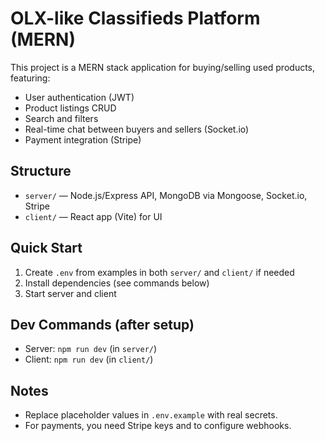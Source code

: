 # OLX-like Classifieds Platform (MERN)

This project is a MERN stack application for buying/selling used products, featuring:

- User authentication (JWT)
- Product listings CRUD
- Search and filters
- Real-time chat between buyers and sellers (Socket.io)
- Payment integration (Stripe)

## Structure

- `server/` — Node.js/Express API, MongoDB via Mongoose, Socket.io, Stripe
- `client/` — React app (Vite) for UI

## Quick Start

1. Create `.env` from examples in both `server/` and `client/` if needed
2. Install dependencies (see commands below)
3. Start server and client

## Dev Commands (after setup)

- Server: `npm run dev` (in `server/`)
- Client: `npm run dev` (in `client/`)

## Notes

- Replace placeholder values in `.env.example` with real secrets.
- For payments, you need Stripe keys and to configure webhooks.
